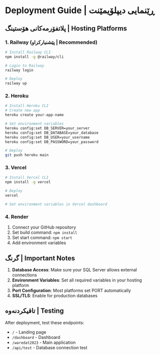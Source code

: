 ﻿#  Deployment Guide | ڕێنمایی دیپلۆیمێنت

## پلاتفۆرمەکانی هۆستینگ | Hosting Platforms

### 1. Railway (پێشنیارکراو | Recommended)
```bash
# Install Railway CLI
npm install -g @railway/cli

# Login to Railway
railway login

# Deploy
railway up
```

### 2. Heroku
```bash
# Install Heroku CLI
# Create new app
heroku create your-app-name

# Set environment variables
heroku config:set DB_SERVER=your_server
heroku config:set DB_DATABASE=your_database
heroku config:set DB_USER=your_username
heroku config:set DB_PASSWORD=your_password

# Deploy
git push heroku main
```

### 3. Vercel
```bash
# Install Vercel CLI
npm install -g vercel

# Deploy
vercel

# Set environment variables in Vercel dashboard
```

### 4. Render
1. Connect your GitHub repository
2. Set build command: `npm install`
3. Set start command: `npm start`
4. Add environment variables

## گرنگ | Important Notes

1. **Database Access**: Make sure your SQL Server allows external connections
2. **Environment Variables**: Set all required variables in your hosting platform
3. **Port Configuration**: Most platforms set PORT automatically
4. **SSL/TLS**: Enable for production databases

## تاقیکردنەوە | Testing

After deployment, test these endpoints:
- `/` - Landing page
- `/dashboard` - Dashboard
- `/waredat2023` - Main application
- `/api/test` - Database connection test
